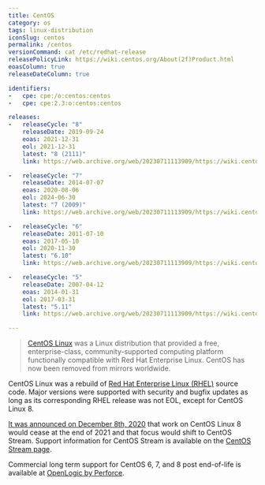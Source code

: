 ```yaml
---
title: CentOS
category: os
tags: linux-distribution
iconSlug: centos
permalink: /centos
versionCommand: cat /etc/redhat-release
releasePolicyLink: https://wiki.centos.org/About(2f)Product.html
eoasColumn: true
releaseDateColumn: true

identifiers:
-   cpe: cpe:/o:centos:centos
-   cpe: cpe:2.3:o:centos:centos

releases:
-   releaseCycle: "8"
    releaseDate: 2019-09-24
    eoas: 2021-12-31
    eol: 2021-12-31
    latest: "8 (2111)"
    link: https://web.archive.org/web/20230711113909/https://wiki.centos.org/Manuals/ReleaseNotes/CentOS8.2111

-   releaseCycle: "7"
    releaseDate: 2014-07-07
    eoas: 2020-08-06
    eol: 2024-06-30
    latest: "7 (2009)"
    link: https://web.archive.org/web/20230711113909/https://wiki.centos.org/Manuals/ReleaseNotes/CentOS7.2009

-   releaseCycle: "6"
    releaseDate: 2011-07-10
    eoas: 2017-05-10
    eol: 2020-11-30
    latest: "6.10"
    link: https://web.archive.org/web/20230711113909/https://wiki.centos.org/Manuals/ReleaseNotes/CentOS6.10

-   releaseCycle: "5"
    releaseDate: 2007-04-12
    eoas: 2014-01-31
    eol: 2017-03-31
    latest: "5.11"
    link: https://web.archive.org/web/20230711113909/https://wiki.centos.org/Manuals/ReleaseNotes/CentOS5.11

---
```


> [CentOS Linux](https://centos.org/centos-linux/) was a Linux distribution that provided a free,
> enterprise-class, community-supported computing platform functionally compatible with Red Hat
> Enterprise Linux. CentOS has now been removed from mirrors worldwide.

CentOS Linux was a rebuild of [Red Hat Enterprise Linux (RHEL)](/rhel) source code. Major versions
were supported with security and bugfix updates as long as its corresponding RHEL release was not EOL,
except for CentOS Linux 8.

[It was announced on December 8th, 2020](https://blog.centos.org/2020/12/future-is-centos-stream/)
that work on CentOS Linux 8 would cease at the end of 2021 and that focus would shift to CentOS Stream.
Support information for CentOS Stream is available on the [CentOS Stream page](/centos-stream).

Commercial long term support for CentOS 6, 7, and 8 post end-of-life is available at [OpenLogic by Perforce](https://www.openlogic.com/solutions/enterprise-linux-support/centos).

